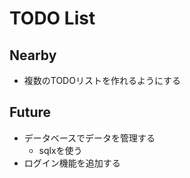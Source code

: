 # TODO List

## Nearby
- 複数のTODOリストを作れるようにする

## Future
- データベースでデータを管理する
  - sqlxを使う 
- ログイン機能を追加する